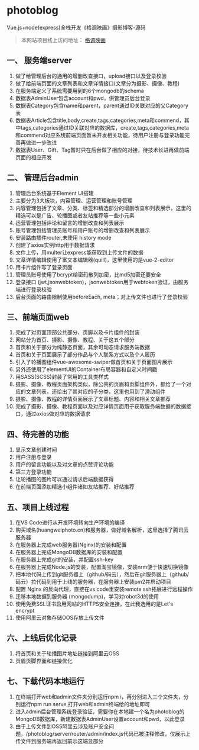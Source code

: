 # photoblog
Vue.js+node(express)全栈开发《格调映画》摄影博客-源码 
> 本网站项目线上访问地址： [格调映画](https://huangweiphoto.cn) 

## 一、 服务端server
1. 做了给管理后台的通用的增删改查接口，upload接口以及登录校验
1. 做了给前端页面的文章列表和文章详情接口(文章分为摄影、摄像、教程)
1. 在服务端定义了系统需要用到的6个mongodb的schema
1. 数据表AdminUser包含account和pwd，供管理员后台登录
1. 数据表Category包含name和parent，parent通过ID关联对应的父Category表
1. 数据表Article包含title,body,create,tags,categories,meta和commend，其中tags,categories通过ID关联对应的数据库，create,tags,categories,meta和commend对应系统前端页面暂未开发相关功能，待用户注册与登录功能完善再做进一步改进
1. 数据表User、Gift、Tag暂时只在后台做了相应的对接，待技术长进再做前端页面的相应开发


## 二、 管理后台admin
1. 管理后台系统基于Element UI搭建
1. 主要分为3大板块，内容管理、运营管理和账号管理
1. 内容管理包括了文章、分类、标签和精选部分的增删改查和列表展示，这里的精选可以是广告、轮播图或者友站推荐等一些小元素
1. 运营管理包括评论和留言的增删改查和列表展示
1. 账号管理包括管理员账号和用户账号的增删改查和列表展示
1. 安装路由插件router,未使用 history mode
1. 创建了axios实例http用于数据请求
1. 文件上传，用multer让express能获取到上传文件的数据
1. 文章详情编辑使用了富文本编辑器(quill)，这里使用的是vue-2-editor
1. 用卡片组件写了登录页面
1. 管理员账号使用了bcrypt给密码散列加密，比md5加密还要安全
1. 登录接口 (jwt,jsonwebtoken)，jsonwebtoken用于webtoken验证，由服务端进行登录校验
1. 后台页面的路由限制使用beforeEach, meta；对上传文件也进行了登录校验

## 三、前端页面web

1. 完成了对页面顶部公共部分、页脚以及卡片组件的封装
1. 网站分为首页、摄影、摄像、教程、关于这五个部分
1. 首页和关于部分为纯静态页面，其余可动态请求服务端数据
1. 首页和关于页面展示了部分作品与个人联系方式以及个人履历
1. 引入了轮播图组件vue-awesome-swiper做首页和关于页面图片展示
1. 另外还使用了elementUI的Container布局容器和⾃定义时间戳
1. 用SASS(SCSS)封装了常用的工具类样式
1. 摄影、摄像、教程页面架构类似，除公共的页眉和页脚组件外，都给了一个对应的文章列表，还给出了其对应的子分类，这里也用到了滑动组件
1. 摄影、摄像、教程的详情页面展示了文章标题、内容和相关文章推荐
1. 完成了摄影、摄像、教程页面以及对应详情页面用于获取服务端数据的数据接口，通过axios做对应的数据请求


## 四、待完善的功能

1. 显示文章创建时间
1. 用户注册与登录
1. 用户的留言功能以及对文章的点赞评论功能
1. 第三方登录功能
1. 让轮播图的图片可以通过请求后端数据获得
1. 在前端页面添加精选小组件诸如友站推荐、好站推荐


## 五、项目上线过程

1. 在VS Code进行从开发环境转向生产环境的编译
1. 购买域名(huangweiphoto.cn)和服务器，做好域名解析，这里选择了腾讯云服务器
1. 在服务器上完成web服务器(Nginx)的安装和配置
1. 在服务器上完成MongoDB数据库的安装和配置
1. 在服务器上完成git的安装，并配置ssh-key
1. 在服务器上完成Node.js的安装，配置淘宝镜像，安装nrm便于快速切换镜像
1. 把本地代码上传到git服务器上（github/码云），然后在git服务器上（github/码云）拉代码到用于上线的服务器，在服务器上安装pm2并启动项目
1. 配置 Nginx 的反向代理，直接在vs code里安装remote ssh拓展进行远程操作
1. 迁移本地数据到服务器 (mongodump)，学习对robot3d的使用
1. 使用免费SSL证书启用网站的HTTPS安全连接，在此我选用的是Let's encrypt
1. 使用阿里云对象存储OOS存放上传文件

## 六、上线后优化记录
1. 将首页和关于轮播图片地址链接到阿里云OSS
1. 页眉页脚界面和链接优化

## 七、下载代码本地运行
1. 在终端打开web和admin文件夹分别运行npm i，再分别进入三个文件夹，分别运行npm run serve,打开web和admin终端给的地址即可
1. 进入admin后台管理系统登录验证，需要你在本地建一个名为photoblog的MongoDB数据库，新建数据表AdminUser设置account和pwd，以此登录
1. 由于上传文件到OSS阿里云涉及账户安全问题，/photoblog/server/router/admin/index.js代码已被注释修改，仅展示上传文件到服务端再返回前示这端显部分

